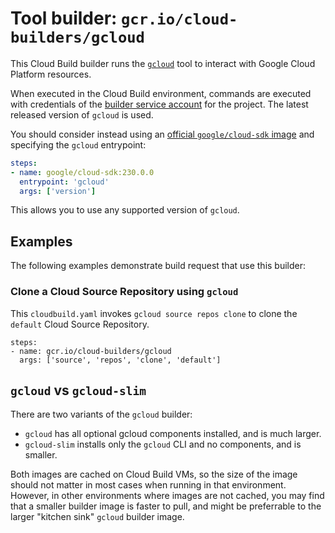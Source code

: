 # Tool builder: `gcr.io/cloud-builders/gcloud`

This Cloud Build builder runs the
[`gcloud`](https://cloud.google.com/sdk/gcloud/) tool to interact with Google
Cloud Platform resources.

When executed in the Cloud Build environment, commands are executed with
credentials of the [builder service
account](https://cloud.google.com/cloud-build/docs/permissions) for the
project. The latest released version of `gcloud` is used.

You should consider instead using an [official `google/cloud-sdk`
image](https://hub.docker.com/r/google/cloud-sdk) and specifying the `gcloud` entrypoint:

```yaml
steps:
- name: google/cloud-sdk:230.0.0
  entrypoint: 'gcloud'
  args: ['version']
```

This allows you to use any supported version of `gcloud`.

## Examples

The following examples demonstrate build request that use this builder:

### Clone a Cloud Source Repository using `gcloud`

This `cloudbuild.yaml` invokes `gcloud source repos clone` to clone the
`default` Cloud Source Repository.

```
steps:
- name: gcr.io/cloud-builders/gcloud
  args: ['source', 'repos', 'clone', 'default']
```

## `gcloud` vs `gcloud-slim`

There are two variants of the `gcloud` builder:

* `gcloud` has all optional gcloud components installed, and is much larger.
* `gcloud-slim` installs only the `gcloud` CLI and no components, and is
  smaller.

Both images are cached on Cloud Build VMs, so the size of the image should not
matter in most cases when running in that environment. However, in other
environments where images are not cached, you may find that a smaller builder
image is faster to pull, and might be preferrable to the larger "kitchen sink"
`gcloud` builder image.
